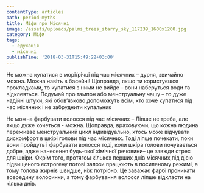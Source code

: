 ```yaml
---
contentType: articles
path: period-myths
title: Міфи про Місячні
image: /assets/uploads/palms_trees_starry_sky_117239_1600x1200.jpg
category: Міфи
tags:
  - едукація
  - місячні
publishTime: '2018-03-31T15:49:22+03:00'
---
```

Не можна купатися в морі/річці під час місячних – дурня, звичайно можна. Можна навіть в басейні! Щоправда, якщо ти користуєшся прокладками, то купатися з ними не вийде – вони наберуться води та відклеяться. Подумай про тампон або менструальну чашу – то дуже надійні штуки, які обов’язково допоможуть всім, хто хоче купатися під час місячних і не забруднити купальник 

Не можна фарбувати волосся під час місячних – Ліпше не треба, але якщо дуже хочеться - можна. Щоправда, враховуючи, що кожна людина переживає менструальний цикл індивідуально, хтось може відчувати дискомфорт в шкірі голови під час місячних. Тоді ліпше почекати, поки вони пройдуть і фарбувати волосся тоді, коли шкіра голови почувається добре, адже нанесення будь-якої хімічної речовини– це завжди стрес для шкіри. Окрім того, протягом кількох перших днів місячних,під дією підвищеного естрогену потові залози працюють в посиленому режимі, а тому голова жирніє швидше, ніж потрібно. Це заважає фарбі проникати всередину волосинки, а тому фарбування волосся ліпше відкласти на кілька днів.
